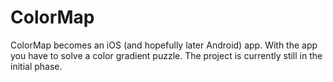 # ColorMap
ColorMap becomes an iOS (and hopefully later Android) app. With the app you have to solve a color gradient puzzle. The project is currently still in the initial phase.
